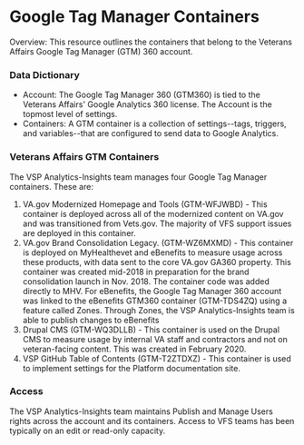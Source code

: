 # Google Tag Manager Containers

Overview: This resource outlines the containers that belong to the Veterans Affairs Google Tag Manager (GTM) 360 account.

### Data Dictionary
- Account: The Google Tag Manager 360 (GTM360) is tied to the Veterans Affairs' Google Analytics 360 license. The Account is the topmost level of settings.
- Containers: A GTM container is a collection of settings--tags, triggers, and variables--that are configured to send data to Google Analytics.

### Veterans Affairs GTM Containers
The VSP Analytics-Insights team manages four Google Tag Manager containers. These are:

1. VA.gov Modernized Homepage and Tools (GTM-WFJWBD) - This container is deployed across all of the modernized content on VA.gov and was transitioned from Vets.gov. The majority of VFS support issues are deployed in this container.
2. VA.gov Brand Consolidation Legacy. (GTM-WZ6MXMD) - This container is deployed on MyHealthevet and eBenefits to measure usage across these products, with data sent to the core VA.gov GA360 property. This container was created mid-2018 in preparation for the brand consolidation launch in Nov. 2018. The container code was added directly to MHV. For eBenefits, the Google Tag Manager 360 account was linked to the eBenefits GTM360 container (GTM-TDS4ZQ) using a feature called Zones. Through Zones, the VSP Analytics-Insights team is able to publish changes to eBenefits 
3. Drupal CMS (GTM-WQ3DLLB) - This container is used on the Drupal CMS to measure usage by internal VA staff and contractors and not on veteran-facing content. This was created in February 2020.
4. VSP GitHub Table of Contents (GTM-T2ZTDXZ) - This container is used to implement settings for the Platform documentation site.

### Access
The VSP Analytics-Insights team maintains Publish and Manage Users rights across the account and its containers. Access to VFS teams has been typically on an edit or read-only capacity. 
